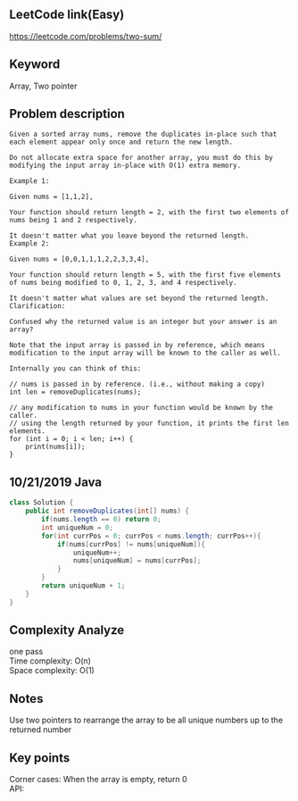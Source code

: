 ## LeetCode link(Easy)
https://leetcode.com/problems/two-sum/

## Keyword
Array, Two pointer

## Problem description
```
Given a sorted array nums, remove the duplicates in-place such that each element appear only once and return the new length.

Do not allocate extra space for another array, you must do this by modifying the input array in-place with O(1) extra memory.

Example 1:

Given nums = [1,1,2],

Your function should return length = 2, with the first two elements of nums being 1 and 2 respectively.

It doesn't matter what you leave beyond the returned length.
Example 2:

Given nums = [0,0,1,1,1,2,2,3,3,4],

Your function should return length = 5, with the first five elements of nums being modified to 0, 1, 2, 3, and 4 respectively.

It doesn't matter what values are set beyond the returned length.
Clarification:

Confused why the returned value is an integer but your answer is an array?

Note that the input array is passed in by reference, which means modification to the input array will be known to the caller as well.

Internally you can think of this:

// nums is passed in by reference. (i.e., without making a copy)
int len = removeDuplicates(nums);

// any modification to nums in your function would be known by the caller.
// using the length returned by your function, it prints the first len elements.
for (int i = 0; i < len; i++) {
    print(nums[i]);
}
```
## 10/21/2019 Java

```java
class Solution {
    public int removeDuplicates(int[] nums) {
        if(nums.length == 0) return 0;
        int uniqueNum = 0;
        for(int currPos = 0; currPos < nums.length; currPos++){
            if(nums[currPos] != nums[uniqueNum]){
                uniqueNum++;
                nums[uniqueNum] = nums[currPos];
            }
        }
        return uniqueNum + 1;
    }
}
```

## Complexity Analyze
one pass\
Time complexity: O(n)\
Space complexity: O(1)

## Notes
Use two pointers to rearrange the array to be all unique numbers up to the returned number

## Key points
Corner cases: When the array is empty, return 0\
API: 

